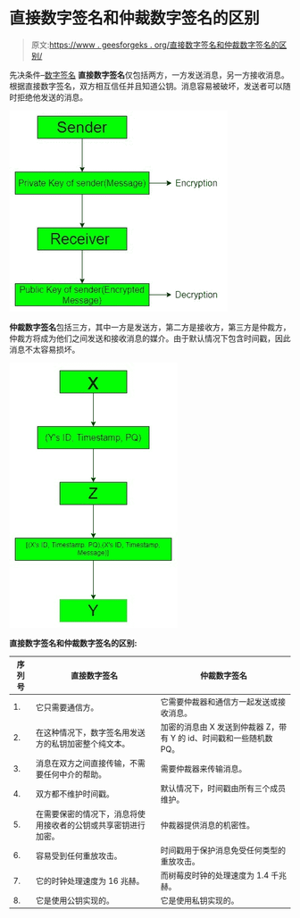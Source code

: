 # 直接数字签名和仲裁数字签名的区别

> 原文:[https://www . geesforgeks . org/直接数字签名和仲裁数字签名的区别/](https://www.geeksforgeeks.org/difference-between-direct-and-arbitrated-digital-signature/)

先决条件–[数字签名](https://www.geeksforgeeks.org/digital-signatures-certificates/)
**直接数字签名**仅包括两方，一方发送消息，另一方接收消息。根据直接数字签名，双方相互信任并且知道公钥。消息容易被破坏，发送者可以随时拒绝他发送的消息。

![](img/5e79b771b99168b8f8601731a7264767.png)

**仲裁数字签名**包括三方，其中一方是发送方，第二方是接收方，第三方是仲裁方，仲裁方将成为他们之间发送和接收消息的媒介。由于默认情况下包含时间戳，因此消息不太容易损坏。

![](img/9a24f98c36d6c60bf2647195186df141.png)

**直接数字签名和仲裁数字签名的区别:**

<center>

| **序列号** | **直接数字签名** | **仲裁数字签名** |
| --- | --- | --- |
| 1. | 它只需要通信方。 | 它需要仲裁器和通信方一起发送或接收消息。 |
| 2. | 在这种情况下，数字签名用发送方的私钥加密整个纯文本。 | 加密的消息由 X 发送到仲裁器 Z，带有 Y 的 id、时间戳和一些随机数 PQ。 |
| 3. | 消息在双方之间直接传输，不需要任何中介的帮助。 | 需要仲裁器来传输消息。 |
| 4. | 双方都不维护时间戳。 | 默认情况下，时间戳由所有三个成员维护。 |
| 5. | 在需要保密的情况下，消息将使用接收者的公钥或共享密钥进行加密。 | 仲裁器提供消息的机密性。 |
| 6. | 容易受到任何重放攻击。 | 时间戳用于保护消息免受任何类型的重放攻击。 |
| 7. | 它的时钟处理速度为 16 兆赫。 | 而树莓皮时钟的处理速度为 1.4 千兆赫。 |
| 8. | 它是使用公钥实现的。 | 它是使用私钥实现的。 |

</center>